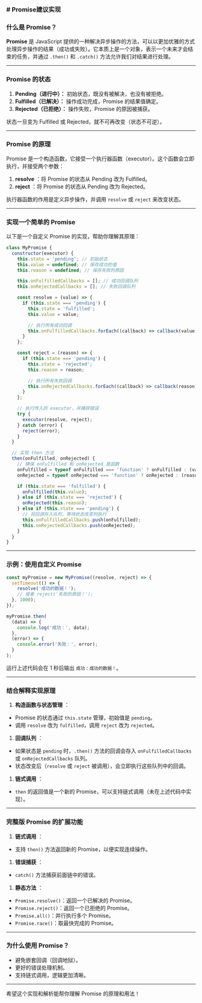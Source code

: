 ### **# Promise建议实现**

### **什么是 Promise？**

**Promise** 是 JavaScript 提供的一种解决异步操作的方法，可以以更加优雅的方式处理异步操作的结果（成功或失败）。它本质上是一个对象，表示一个未来才会结束的任务，并通过 `.then()` 和 `.catch()` 方法允许我们对结果进行处理。

---

### **Promise 的状态**

1. **Pending（进行中）：** 初始状态，既没有被解决，也没有被拒绝。
2. **Fulfilled（已解决）：** 操作成功完成，Promise 的结果值确定。
3. **Rejected（已拒绝）：** 操作失败，Promise 的原因被捕获。

状态一旦变为 Fulfilled 或 Rejected，就不可再改变（状态不可逆）。

---

### **Promise 的原理**

Promise 是一个构造函数，它接受一个执行器函数（executor）。这个函数会立即执行，并接受两个参数：

1. **resolve** ：将 Promise 的状态从 Pending 改为 Fulfilled。
2. **reject** ：将 Promise 的状态从 Pending 改为 Rejected。

执行器函数的作用是定义异步操作，并调用 `resolve` 或 `reject` 来改变状态。

---

### **实现一个简单的 Promise**

以下是一个自定义 Promise 的实现，帮助你理解其原理：

```javascript
class MyPromise {
  constructor(executor) {
    this.state = 'pending'; // 初始状态
    this.value = undefined; // 保存成功的值
    this.reason = undefined; // 保存失败的原因

    this.onFulfilledCallbacks = []; // 成功回调队列
    this.onRejectedCallbacks = []; // 失败回调队列

    const resolve = (value) => {
      if (this.state === 'pending') {
        this.state = 'fulfilled';
        this.value = value;

        // 执行所有成功回调
        this.onFulfilledCallbacks.forEach((callback) => callback(value));
      }
    };

    const reject = (reason) => {
      if (this.state === 'pending') {
        this.state = 'rejected';
        this.reason = reason;

        // 执行所有失败回调
        this.onRejectedCallbacks.forEach((callback) => callback(reason));
      }
    };

    // 执行传入的 executor，并捕获错误
    try {
      executor(resolve, reject);
    } catch (error) {
      reject(error);
    }
  }

  // 实现 then 方法
  then(onFulfilled, onRejected) {
    // 确保 onFulfilled 和 onRejected 是函数
    onFulfilled = typeof onFulfilled === 'function' ? onFulfilled : (value) => value;
    onRejected = typeof onRejected === 'function' ? onRejected : (reason) => { throw reason; };

    if (this.state === 'fulfilled') {
      onFulfilled(this.value);
    } else if (this.state === 'rejected') {
      onRejected(this.reason);
    } else if (this.state === 'pending') {
      // 将回调存入队列，等待状态改变时执行
      this.onFulfilledCallbacks.push(onFulfilled);
      this.onRejectedCallbacks.push(onRejected);
    }
  }
}
```

---

### **示例：使用自定义 Promise**

```javascript
const myPromise = new MyPromise((resolve, reject) => {
  setTimeout(() => {
    resolve('成功的数据！');
    // 或者 reject('失败的原因！');
  }, 1000);
});

myPromise.then(
  (data) => {
    console.log('成功：', data);
  },
  (error) => {
    console.error('失败：', error);
  }
);
```

运行上述代码会在 1 秒后输出 `成功：成功的数据！`。

---

### **结合解释实现原理**

1. **构造函数与状态管理** ：

* Promise 的状态通过 `this.state` 管理，初始值是 `pending`。
* 调用 `resolve` 改为 `fulfilled`，调用 `reject` 改为 `rejected`。

1. **回调队列** ：

* 如果状态是 `pending` 时，`.then()` 方法的回调会存入 `onFulfilledCallbacks` 或 `onRejectedCallbacks` 队列。
* 状态改变后（`resolve` 或 `reject` 被调用），会立即执行这些队列中的回调。

1. **链式调用** ：

* `then` 的返回值是一个新的 Promise，可以支持链式调用（未在上述代码中实现）。

---

### **完整版 Promise 的扩展功能**

1. **链式调用** ：

* 支持 `then()` 方法返回新的 Promise，以便实现连续操作。

1. **错误捕获** ：

* `catch()` 方法捕获前面链中的错误。

1. **静态方法** ：

* `Promise.resolve()`：返回一个已解决的 Promise。
* `Promise.reject()`：返回一个已拒绝的 Promise。
* `Promise.all()`：并行执行多个 Promise。
* `Promise.race()`：取最快完成的 Promise。

---

### **为什么使用 Promise？**

* 避免嵌套回调（回调地狱）。
* 更好的错误处理机制。
* 支持链式调用，逻辑更加清晰。

---

希望这个实现和解析能帮你理解 Promise 的原理和用法！
